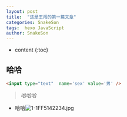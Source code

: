 ```yaml
---
layout: post
title:  "这是王闯的第一篇文章"
categories: SnakeSon
tags:  hexo JavaScript
author: SnakeSon
---
```


* content
{:toc}



## 哈哈

```html
<input type="text"  name='sex' value='男' />
```
>*哈哈哈* 
* 哈哈![1-1FF5142234.jpg](https://upload-images.jianshu.io/upload_images/13570975-1946cd25c635b8e6.jpg?imageMogr2/auto-orient/strip%7CimageView2/2/w/1240)
